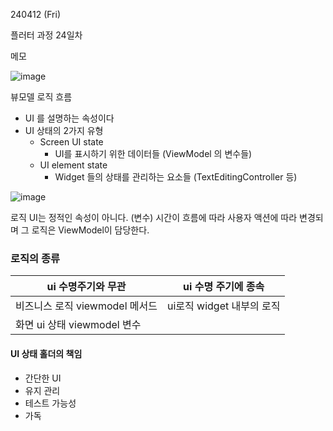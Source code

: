 240412 (Fri)

플러터 과정 24일차

메모


![image](https://github.com/BAUu/TIL/assets/44741680/967c5a07-aac8-462b-90a5-7e86425b2f2d)

뷰모델 로직 흐름

- UI 를 설명하는 속성이다
- UI 상태의 2가지 유형
  + Screen UI state
     - UI를 표시하기 위한 데이터들 (ViewModel 의 변수들)
  + UI element state
    - Widget 들의 상태를 관리하는 요소들 (TextEditingController 등)

![image](https://github.com/BAUu/TIL/assets/44741680/0f69ae9f-d4a2-495f-b274-6dbffeffc61c)

로직 UI는 정적인 속성이 아니다. (변수)
시간이 흐름에 따라 사용자 액션에 따라 변경되며 그 로직은 ViewModel이 담당한다.

### 로직의 종류

| ui  수명주기와 무관 | ui 수명 주기에 종속 |
| --- | --- |
| 비즈니스 로직 viewmodel 메서드 | ui로직 widget 내부의 로직 |
| 화면 ui 상태 viewmodel 변수 |  |

#### UI 상태 홀더의 책임
+ 간단한 UI
+ 유지 관리
+ 테스트 가능성
+ 가독
